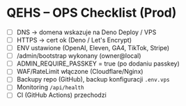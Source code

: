 # QEHS – OPS Checklist (Prod)

- [ ] DNS → domena wskazuje na Deno Deploy / VPS
- [ ] HTTPS → cert ok (Deno / Let's Encrypt)
- [ ] ENV ustawione (OpenAI, Eleven, GA4, TikTok, Stripe)
- [ ] /admin/bootstrap wykonany (owner@local)
- [ ] ADMIN_REQUIRE_PASSKEY = true (po dodaniu passkey)
- [ ] WAF/RateLimit włączone (Cloudflare/Nginx)
- [ ] Backupy repo (GitHub), backup konfiguracji `.env.vps`
- [ ] Monitoring `/api/health`
- [ ] CI (GitHub Actions) przechodzi

